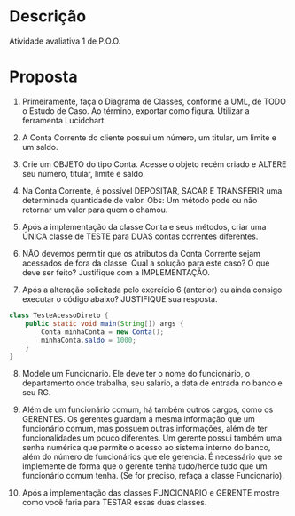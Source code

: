 # Descrição
Atividade avaliativa 1 de P.O.O.

# Proposta
1. Primeiramente, faça o Diagrama de Classes, conforme a UML, de TODO o Estudo de Caso. Ao
término, exportar como figura. Utilizar a ferramenta Lucidchart.

2. A Conta Corrente do cliente possui um número, um titular, um limite e um saldo.

3. Crie um OBJETO do tipo Conta. Acesse o objeto recém criado e ALTERE seu número, titular,
limite e saldo.

4. Na Conta Corrente, é possível DEPOSITAR, SACAR E TRANSFERIR uma determinada
quantidade de valor. Obs: Um método pode ou não retornar um valor para quem o chamou.

5. Após a implementação da classe Conta e seus métodos, criar uma ÚNICA classe de TESTE
para DUAS contas correntes diferentes.

6. NÃO devemos permitir que os atributos da Conta Corrente sejam acessados de fora da classe.
Qual a solução para este caso? O que deve ser feito? Justifique com a IMPLEMENTAÇÃO.

7. Após a alteração solicitada pelo exercício 6 (anterior) eu ainda consigo executar o código
abaixo? JUSTIFIQUE sua resposta.
```java
class TesteAcessoDireto {
    public static void main(String[]) args {
        Conta minhaConta = new Conta();
        minhaConta.saldo = 1000;
    }
}
```

8. Modele um Funcionário. Ele deve ter o nome do funcionário, o departamento onde trabalha, seu salário, a data de entrada no banco e seu RG.

9. Além de um funcionário comum, há também outros cargos, como os GERENTES. Os gerentes
guardam a mesma informação que um funcionário comum, mas possuem outras informações,
além de ter funcionalidades um pouco diferentes. Um gerente possui também uma senha
numérica que permite o acesso ao sistema interno do banco, além do número de funcionários
que ele gerencia. É necessário que se implemente de forma que o gerente tenha tudo/herde tudo
que um funcionário comum tenha. (Se for preciso, refaça a classe Funcionario).

10. Após a implementação das classes FUNCIONARIO e GERENTE mostre como você faria para
TESTAR essas duas classes.